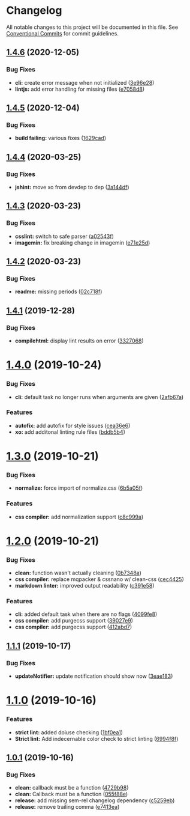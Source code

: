 # Changelog

All notable changes to this project will be documented in this file. See
[Conventional Commits](https://conventionalcommits.org) for commit guidelines.

## [1.4.6](https://github.com/cpetta/sandpaper/compare/v1.4.5...v1.4.6) (2020-12-05)


### Bug Fixes

* **cli:** create error message when not initialized ([3e96e28](https://github.com/cpetta/sandpaper/commit/3e96e286fbab6c62addcd915c355d79422be8099))
* **lintjs:** add error handling for missing files ([e7058d8](https://github.com/cpetta/sandpaper/commit/e7058d8b3d919564c7388b188c66ecd46e153326))

## [1.4.5](https://github.com/cpetta/sandpaper/compare/v1.4.4...v1.4.5) (2020-12-04)


### Bug Fixes

* **build failing:** various fixes ([1629cad](https://github.com/cpetta/sandpaper/commit/1629cadc902ad63e4272efebaf50cda5496e0c0a))

## [1.4.4](https://github.com/cpetta/sandpaper/compare/v1.4.3...v1.4.4) (2020-03-25)


### Bug Fixes

* **jshint:** move xo from devdep to dep ([3a144df](https://github.com/cpetta/sandpaper/commit/3a144df74d21aed78a85ae7b32cf4cb3c6e46f32))

## [1.4.3](https://github.com/cpetta/sandpaper/compare/v1.4.2...v1.4.3) (2020-03-23)


### Bug Fixes

* **csslint:** switch to safe parser ([a02543f](https://github.com/cpetta/sandpaper/commit/a02543fc27fff8333514be261ce0d78aec8b386d))
* **imagemin:** fix breaking change in imagemin ([e71e25d](https://github.com/cpetta/sandpaper/commit/e71e25db72560af16c1d1e7a55e4dd516af18315))

## [1.4.2](https://github.com/cpetta/sandpaper/compare/v1.4.1...v1.4.2) (2020-03-23)


### Bug Fixes

* **readme:** missing periods ([02c718f](https://github.com/cpetta/sandpaper/commit/02c718f3b6aedccdf66f168f5cfe0979bbc2433b))

## [1.4.1](https://github.com/cpetta/sandpaper/compare/v1.4.0...v1.4.1) (2019-12-28)


### Bug Fixes

* **compilehtml:** display lint results on error ([3327068](https://github.com/cpetta/sandpaper/commit/3327068c417f2943ce3dc5444e953707494948f1))

# [1.4.0](https://github.com/cpetta/sandpaper/compare/v1.3.0...v1.4.0) (2019-10-24)


### Bug Fixes

* **cli:** default task no longer runs when arguments are given ([2afb67a](https://github.com/cpetta/sandpaper/commit/2afb67aa3344063cff6672f6b4585a3c5422a6c6))


### Features

* **autofix:** add autofix for style issues ([cea36e6](https://github.com/cpetta/sandpaper/commit/cea36e6a1e96b53d79119d2037acd2efab09963e))
* **xo:** add additonal linting rule files ([bddb5b4](https://github.com/cpetta/sandpaper/commit/bddb5b4b30e7ebe5b27020950076edbf9b5cc0b3))

# [1.3.0](https://github.com/cpetta/sandpaper/compare/v1.2.0...v1.3.0) (2019-10-21)


### Bug Fixes

* **normalize:** force import of normalize.css ([6b5a05f](https://github.com/cpetta/sandpaper/commit/6b5a05f0682c6a79ca9bfbad7104c36677f14adc))


### Features

* **css compiler:** add normalization support ([c8c999a](https://github.com/cpetta/sandpaper/commit/c8c999a06ffabe4e0bec5cddb5f85bb8755ae8bd))

# [1.2.0](https://github.com/cpetta/sandpaper/compare/v1.1.1...v1.2.0) (2019-10-21)


### Bug Fixes

* **clean:** function wasn't actually cleaning ([0b7348a](https://github.com/cpetta/sandpaper/commit/0b7348ae8d9c1895bcee331e9289e7a4e7ac0b6c))
* **css compiler:** replace mqpacker & cssnano w/ clean-css ([cec4425](https://github.com/cpetta/sandpaper/commit/cec4425721e5d5fbaa3001c1e7f00ece349eb934))
* **markdown linter:** improved output readability ([c391e58](https://github.com/cpetta/sandpaper/commit/c391e586c7e2572500608aad3794aef4d69a0718))


### Features

* **cli:** added default task when there are no flags ([4099fe8](https://github.com/cpetta/sandpaper/commit/4099fe8369dc07814c024cd47d4581cec8cc43de))
* **css compiler:** add purgecss support ([39027e9](https://github.com/cpetta/sandpaper/commit/39027e91d5db2758f26e2dc7feeb093a4f42a4a4))
* **css compiler:** add purgecss support ([412abd7](https://github.com/cpetta/sandpaper/commit/412abd78d4bc49573e552e64cb0962577dc2702f))

## [1.1.1](https://github.com/cpetta/sandpaper/compare/v1.1.0...v1.1.1) (2019-10-17)


### Bug Fixes

* **updateNotifier:** update notification should show now ([3eae183](https://github.com/cpetta/sandpaper/commit/3eae18356dac5fe6414178becdc166b02153d3ef))

# [1.1.0](https://github.com/cpetta/sandpaper/compare/v1.0.1...v1.1.0) (2019-10-16)


### Features

* **strict lint:** added doiuse checking ([1bf0ea1](https://github.com/cpetta/sandpaper/commit/1bf0ea17296ce8e40450407e1110a2c3627cb7c3))
* **Strict lint:** Add indecernable color check to strict linting ([6994f8f](https://github.com/cpetta/sandpaper/commit/6994f8f5e4fdf17fa4f8de7a82138b3178906ea5))

## [1.0.1](https://github.com/cpetta/sandpaper/compare/v1.0.0...v1.0.1) (2019-10-16)


### Bug Fixes

* **clean:** callback must be a function ([4729b98](https://github.com/cpetta/sandpaper/commit/4729b982e88606bf0dcbd54d8359f693be12f20e))
* **clean:** Callback must be a function ([055f88e](https://github.com/cpetta/sandpaper/commit/055f88ed7eccda6e669257e1cf66e23598a7c370))
* **release:** add missing sem-rel changelog dependency ([c5259eb](https://github.com/cpetta/sandpaper/commit/c5259ebeaf217fec69d56a238ee1aba50edc81d9))
* **release:** remove trailing comma ([e7413ea](https://github.com/cpetta/sandpaper/commit/e7413ea69e28b689ff2645f50a240fdb1a6ececb))
